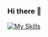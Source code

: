 ### Hi there 👋

[![My Skills](https://skillicons.dev/icons?i=php,laravel,js,html,css,wordpress,figma)](https://skillicons.dev)
